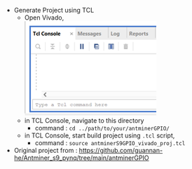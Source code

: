- Generate Project using TCL
    - Open Vivado,<br>
    <img src="../../resource/tcl_console.png" width="300px"><br>
    - in TCL Console, navigate to this directory
        - command : `cd ../path/to/your/antminerGPIO/`
    - in TCL Console, start build project using `.tcl` script,
        - command : `source antminerS9GPIO_vivado_proj.tcl`
- Original project from : https://github.com/guannan-he/Antminer_s9_pynq/tree/main/antminerGPIO
